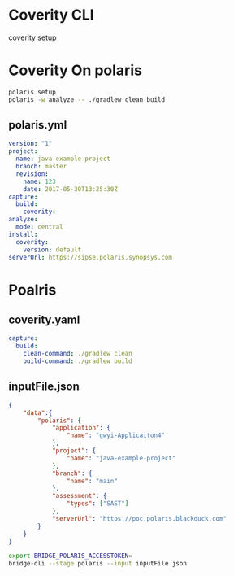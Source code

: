 
# Coverity CLI
coverity setup


# Coverity On polaris
```sh
polaris setup
polaris -w analyze -- ./gradlew clean build
```
## polaris.yml
```yaml
version: "1"
project:
  name: java-example-project
  branch: master
  revision:
    name: 123
    date: 2017-05-30T13:25:30Z
capture:
  build:
    coverity:
analyze:
  mode: central
install:
  coverity:
    version: default
serverUrl: https://sipse.polaris.synopsys.com

```

# Poalris 
## coverity.yaml
```yaml
capture:
  build:
    clean-command: ./gradlew clean
    build-command: ./gradlew build
```
## inputFile.json

```json
{
    "data":{
        "polaris": {
            "application": {
                "name": "gwyi-Applicaiton4"
            },
            "project": {
                "name": "java-example-project"
            },
            "branch": {
                "name": "main"
            },
            "assessment": {
                "types": ["SAST"]
            },
            "serverUrl": "https://poc.polaris.blackduck.com"
        }
    }
}
```



```sh
export BRIDGE_POLARIS_ACCESSTOKEN=
bridge-cli --stage polaris --input inputFile.json
```